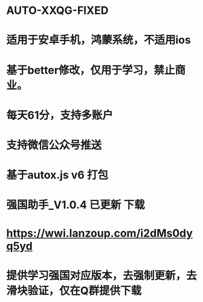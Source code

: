 # AUTO-XXQG-FIXED
# 适用于安卓手机，鸿蒙系统，不适用ios
# 基于better修改，仅用于学习，禁止商业。
# 每天61分，支持多账户
# 支持微信公众号推送
# 基于autox.js v6  打包
# 强国助手_V1.0.4 已更新 下载 
# https://wwi.lanzoup.com/i2dMs0dyq5yd
# 提供学习强国对应版本，去强制更新，去滑块验证，仅在Q群提供下载
